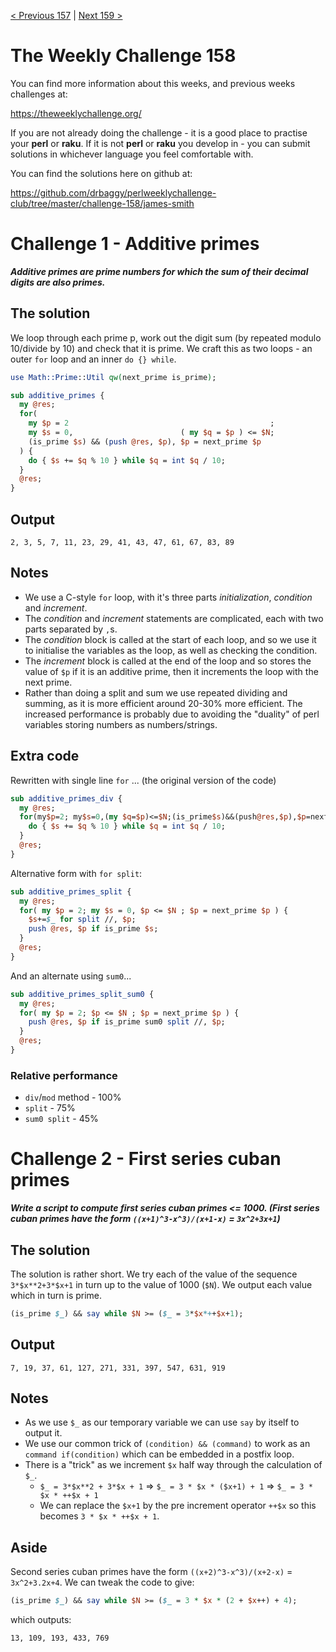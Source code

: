 [< Previous 157](https://github.com/drbaggy/perlweeklychallenge-club/tree/master/challenge-157/james-smith) |
[Next 159 >](https://github.com/drbaggy/perlweeklychallenge-club/tree/master/challenge-159/james-smith)
# The Weekly Challenge 158

You can find more information about this weeks, and previous weeks challenges at:

  https://theweeklychallenge.org/

If you are not already doing the challenge - it is a good place to practise your
**perl** or **raku**. If it is not **perl** or **raku** you develop in - you can
submit solutions in whichever language you feel comfortable with.

You can find the solutions here on github at:

https://github.com/drbaggy/perlweeklychallenge-club/tree/master/challenge-158/james-smith

# Challenge 1 - Additive primes

***Additive primes are prime numbers for which the sum of their decimal digits are also primes.***

## The solution

We loop through each prime p, work out the digit sum (by repeated modulo 10/divide by 10) and check that it is prime.
We craft this as two loops - an outer `for` loop and an inner `do {} while`.

```perl
use Math::Prime::Util qw(next_prime is_prime);

sub additive_primes {
  my @res;
  for(
    my $p = 2                                             ;
    my $s = 0,                        ( my $q = $p ) <= $N;
    (is_prime $s) && (push @res, $p), $p = next_prime $p
  ) {
    do { $s += $q % 10 } while $q = int $q / 10;
  }
  @res;
}
```
## Output
```
2, 3, 5, 7, 11, 23, 29, 41, 43, 47, 61, 67, 83, 89
```
## Notes
 * We use a C-style `for` loop, with it's three parts *initialization*, *condition* and *increment*.
 * The *condition* and *increment* statements are complicated, each with two parts separated by `,`s.
 * The *condition* block is called at the start of each loop, and so we use it to initialise the variables as the loop, as well as checking the condition.
 * The *increment* block is called at the end of the loop and so stores the value of `$p` if it is an additive prime, then it increments the loop with the next prime.
 * Rather than doing a split and sum we use repeated dividing and summing, as it is more efficient around 20-30% more efficient. The increased performance is probably due to avoiding the "duality" of perl variables storing numbers as numbers/strings.

## Extra code

Rewritten with single line `for` ... (the original version of the code)

```perl
sub additive_primes_div {
  my @res;
  for(my$p=2; my$s=0,(my $q=$p)<=$N;(is_prime$s)&&(push@res,$p),$p=next_prime$p) {
    do { $s += $q % 10 } while $q = int $q / 10;
  }
  @res;
}
```

Alternative form with `for split`:

```perl
sub additive_primes_split {
  my @res;
  for( my $p = 2; my $s = 0, $p <= $N ; $p = next_prime $p ) {
    $s+=$_ for split //, $p;
    push @res, $p if is_prime $s;
  }
  @res;
}
```

And an alternate using `sum0`...

```perl
sub additive_primes_split_sum0 {
  my @res;
  for( my $p = 2; $p <= $N ; $p = next_prime $p ) {
    push @res, $p if is_prime sum0 split //, $p;
  }
  @res;
}
```

### Relative performance

 * `div`/`mod` method - 100%
 * `split`            -  75%
 * `sum0 split`       -  45%

# Challenge 2 - First series cuban primes

***Write a script to compute first series cuban primes <= 1000. (First series cuban primes have the form `((x+1)^3-x^3)/(x+1-x)` = `3x^2+3x+1`)***

## The solution

The solution is rather short. We try each of the value of the sequence `3*$x**2+3*$x+1` in turn up to the value of 1000 (`$N`).
We output each value which in turn is prime.

```perl
(is_prime $_) && say while $N >= ($_ = 3*$x*++$x+1);
```
## Output
```
7, 19, 37, 61, 127, 271, 331, 397, 547, 631, 919
```
## Notes
 * As we use `$_` as our temporary variable we can use `say` by itself to output it.
 * We use our common trick of `(condition) && (command)` to work as an `command if(condition)` which can be embedded in a postfix loop.
 * There is a "trick" as we increment `$x` half way through the calculation of `$_`.
   * `$_ = 3*$x**2 + 3*$x + 1` => `$_ = 3 * $x * ($x+1) + 1` => `$_ = 3 * $x * ++$x + 1`
   * We can replace the `$x+1` by the pre increment operator `++$x` so this becomes `3 * $x * ++$x + 1`.

## Aside

Second series cuban primes have the form `((x+2)^3-x^3)/(x+2-x)` = `3x^2+3.2x+4`. We can tweak the code to give:

```perl
(is_prime $_) && say while $N >= ($_ = 3 * $x * (2 + $x++) + 4);
```

which outputs:
```
13, 109, 193, 433, 769
```
